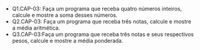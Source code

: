 - Q1.CAP-03: Faça um programa que receba quatro números inteiros, calcule e mostre a soma desses números.
- Q2.CAP-03: Faça um programa que receba três notas, calcule e mostre a média aritmética.
- Q3.CAP-03:Faça um programa que receba três notas e seus respectivos pesos, calcule e mostre a média ponderada.
